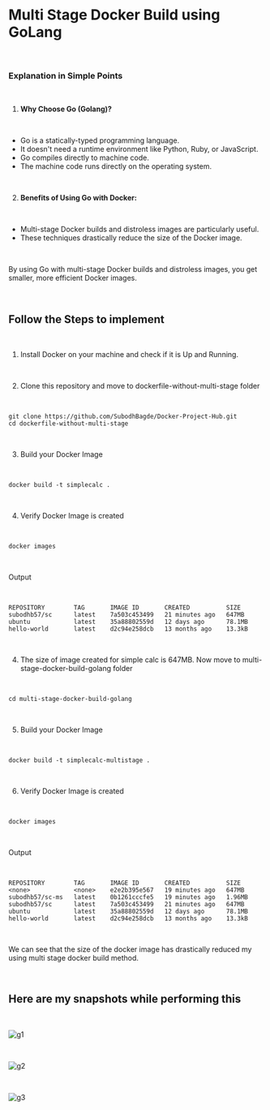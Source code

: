 # Multi Stage Docker Build using GoLang

</br >

### Explanation in Simple Points

</br >

1. **Why Choose Go (Golang)?**

</br >

   - Go is a statically-typed programming language.
   - It doesn't need a runtime environment like Python, Ruby, or JavaScript.
   - Go compiles directly to machine code.
   - The machine code runs directly on the operating system.

</br >

2. **Benefits of Using Go with Docker:**

</br >

   - Multi-stage Docker builds and distroless images are particularly useful.
   - These techniques drastically reduce the size of the Docker image.

</br >

By using Go with multi-stage Docker builds and distroless images, you get smaller, more efficient Docker images.

</br > 

## Follow the Steps to implement

</br >

1. Install Docker on your machine and check if it is Up and Running.

</br >

2.  Clone this repository and move to  dockerfile-without-multi-stage folder

</br >

```
git clone https://github.com/SubodhBagde/Docker-Project-Hub.git
cd dockerfile-without-multi-stage
```

</br >

3. Build your Docker Image 

</br >

```
docker build -t simplecalc .
```

</br >

4. Verify Docker Image is created

</br >

```
docker images
```

</br >

Output

</br >

```
REPOSITORY        TAG       IMAGE ID       CREATED          SIZE
subodhb57/sc      latest    7a503c453499   21 minutes ago   647MB
ubuntu            latest    35a88802559d   12 days ago      78.1MB
hello-world       latest    d2c94e258dcb   13 months ago    13.3kB
```

</br >

4. The size of image created for simple calc is 647MB. Now move to multi-stage-docker-build-golang folder

</br >

```
cd multi-stage-docker-build-golang
```
</br >

5. Build your Docker Image 

</br >

```
docker build -t simplecalc-multistage .
```
</br >

6. Verify Docker Image is created

</br >

```
docker images
```

</br >

Output

</br >

```
REPOSITORY        TAG       IMAGE ID       CREATED          SIZE
<none>            <none>    e2e2b395e567   19 minutes ago   647MB
subodhb57/sc-ms   latest    0b1261cccfe5   19 minutes ago   1.96MB
subodhb57/sc      latest    7a503c453499   21 minutes ago   647MB
ubuntu            latest    35a88802559d   12 days ago      78.1MB
hello-world       latest    d2c94e258dcb   13 months ago    13.3kB
```

</br >

We can see that the size of the docker image has drastically reduced my using multi stage docker build method.

</br>

## Here are my snapshots while performing this

</br >

![g1](https://github.com/SubodhBagde/Docker-Project-Hub/assets/136182792/14f11b7c-616f-4eb4-a019-d4ee441d4ea3)

</br >

![g2](https://github.com/SubodhBagde/Docker-Project-Hub/assets/136182792/59024ca6-d587-40f5-b8d9-bace3c72b3fc)

</br >

![g3](https://github.com/SubodhBagde/Docker-Project-Hub/assets/136182792/cf72537c-9db1-403c-a23a-79143b548616)
